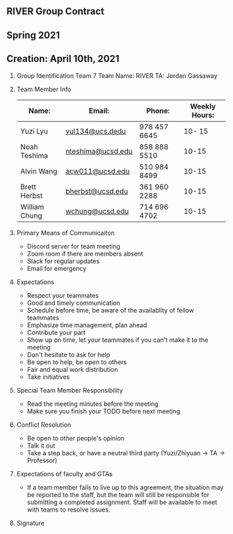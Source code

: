 ## RIVER Group Contract
## Spring 2021
## Creation: April 10th, 2021
1. Group Identification
    Team 7
    Team Name: RIVER
    TA: Jordan Gassaway
2. Team Member Info
   
    | Name:         | Email:            | Phone:       | Weekly Hours: |
    | ------------- | ----------------- | ------------ | ------------- |
    | Yuzi Lyu      | yul134@ucs.dedu   | 978 457 6645 | 10- 15        |
    | Noah Teshima  | nteshima@ucsd.edu | 858 888 5510 | 10-15         |
    | Alvin Wang    | acw011@ucsd.edu   | 510 984 8499 | 10-15         |
    | Brett Herbst  | bherbst@ucsd.edu  | 361 960 2288 | 10-15         |
    | William Chung | wchung@ucsd.edu   | 714 696 4702 | 10-15         |   

3. Primary Means of Communicaiton
    - Discord server for team meeting
    - Zoom room if there are members absent
    - Slack for regular updates
    - Email for emergency
4. Expectations
    - Respect your teammates
    - Good and timely communication
    - Schedule before time, be aware of the availablity of fellow teammates
    - Emphasize time management, plan ahead
    - Contribute your part
    - Show up on time, let your teammates if you can't make it to the meeting
    - Don't hesitate to ask for help
    - Be open to help, be open to others
    - Fair and equal work distribution
    - Take initiatives
5. Special Team Member Responsibility
    - Read the meeting minutes before the meeting
    - Make sure you finish your TODO before next meeting
6. Conflict Resolution
    - Be open to other people's opinion
    - Talk it out
    - Take a step back, or have a neutral third party (Yuzi/Zhiyuan -> TA -> Professor)
7. Expectations of faculty and GTAs
    - If a team member fails to live up to this agreement, the situation may be reported to the staff, but the team will still be responsible for submitting a completed assignment. Staff will be available to meet with teams to resolve issues.
8.  Signature
